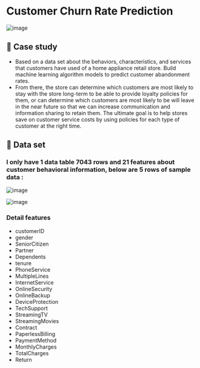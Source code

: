 # Customer Churn Rate Prediction

![image](https://github.com/DooPhiLong/Customer-Churn-Rate-Prediction/assets/120476961/42150853-4ce5-490e-8f9f-45a24b8a5c6f)

## 💼 Case study
- Based on a data set about the behaviors, characteristics, and services that customers have used of a home appliance retail store. Build machine learning algorithm models to predict customer abandonment rates.
- From there, the store can determine which customers are most likely to stay with the store long-term to be able to provide loyalty policies for them, or can determine which customers are most likely to be will leave in the near future so that we can increase communication and information sharing to retain them. The ultimate goal is to help stores save on customer service costs by using policies for each type of customer at the right time.
## 📁 Data set
### I only have 1 data table 7043 rows and 21 features about customer behavioral information, below are 5 rows of sample data :

![image](https://github.com/DooPhiLong/Customer-Churn-Rate-Prediction/assets/120476961/a368b568-dca1-4484-81e9-69d9156e1eb8)

![image](https://github.com/DooPhiLong/Customer-Churn-Rate-Prediction/assets/120476961/f0016c47-62d0-498b-81d9-e16aa7b07859)

### Detail features
- customerID        
- gender            
- SeniorCitizen     
- Partner           
- Dependents       
- tenure            
- PhoneService     
- MultipleLines     
- InternetService   
- OnlineSecurity    
- OnlineBackup      
- DeviceProtection  
- TechSupport       
- StreamingTV       
- StreamingMovies   
- Contract          
- PaperlessBilling  
- PaymentMethod     
- MonthlyCharges    
- TotalCharges      
- Return          
